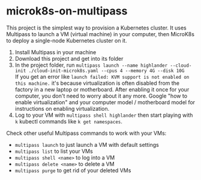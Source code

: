 # microk8s-on-multipass

This project is the simplest way to provision a Kubernetes cluster.  It uses Multipass to launch a VM (virtual machine) in your computer, then MicroK8s to deploy a single-node Kubernetes cluster on it. 
1) Install Multipass in your machine
2) Download this project and get into its folder
3) In the project folder, run `multipass launch --name highlander --cloud-init ./cloud-init-microk8s.yaml --cpus 4 --memory 4G --disk 10G`  
If you get an error like `launch failed: KVM support is not enabled on this machine.` it's because virtualization is often disabled from the factory in a new laptop or motherboard. After enabling it once for your computer, you don't need to worry about it any more. Google "how to enable virtualization" and your computer model / motherboard model for instructions on enabling virtualization.
4) Log to your VM with `multipass shell highlander` then start playing with `k` kubectl commands like `k get namespaces`.
   
 Check other useful Multipass commands to work with your VMs: 
 - `multipass launch` to just launch a VM with default settings
 - `multipass list` to list your VMs
 - `multipass shell <name>` to log into a VM
 - `multipass delete <name>` to delete a VM
 - `multipass purge` to get rid of your deleted VMs
